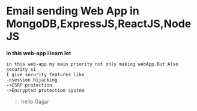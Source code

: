 # Email sending Web App in MongoDB,ExpressJS,ReactJS,NodeJS
**in this web-app i learn lot**
```
in this web-app my main priority not only making webApp.But Also security si
I give security features like 
->session hijacking
->CSRF protection
->Encrypted protection system
```
>hello Gajjar
